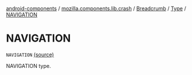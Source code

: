 [android-components](../../../index.md) / [mozilla.components.lib.crash](../../index.md) / [Breadcrumb](../index.md) / [Type](index.md) / [NAVIGATION](./-n-a-v-i-g-a-t-i-o-n.md)

# NAVIGATION

`NAVIGATION` [(source)](https://github.com/mozilla-mobile/android-components/blob/master/components/lib/crash/src/main/java/mozilla/components/lib/crash/Breadcrumb.kt#L87)

NAVIGATION type.

